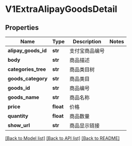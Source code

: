# V1ExtraAlipayGoodsDetail

## Properties
Name | Type | Description | Notes
------------ | ------------- | ------------- | -------------
**alipay_goods_id** | **str** | 支付宝商品编号 | 
**body** | **str** | 商品描述 | 
**categories_tree** | **str** | 商品类目树 | 
**goods_category** | **str** | 商品类目 | 
**goods_id** | **str** | 商品编号 | 
**goods_name** | **str** | 商品名称 | 
**price** | **float** | 价格 | 
**quantity** | **float** | 商品数量 | 
**show_url** | **str** | 商品显示链接 | 

[[Back to Model list]](../README.md#documentation-for-models) [[Back to API list]](../README.md#documentation-for-api-endpoints) [[Back to README]](../README.md)



